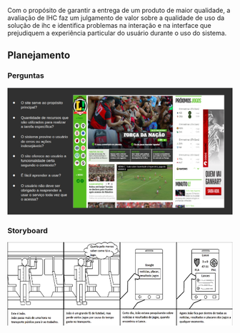<!-- ## Introdução -->
  Com o propósito de garantir a entrega de um produto de maior qualidade, a avaliação
de IHC faz um julgamento de valor sobre a qualidade de uso da solução de ihc e 
identifica problemas na interação e na interface que prejudiquem a experiência
particular do usuário durante o uso do sistema.

## Planejamento

### Perguntas

![perguntas](../../img/perguntas_avaliação.png)

### Storyboard

![storyboard](../../img/storyboard.png)